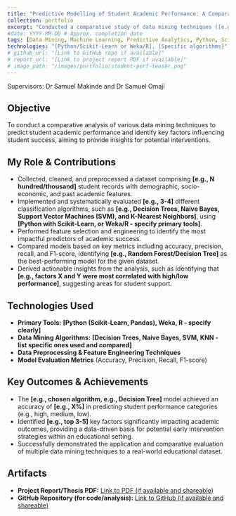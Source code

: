 ```yaml
---
title: "Predictive Modelling of Student Academic Performance: A Comparative Analysis"
collection: portfolio
excerpt: "Conducted a comparative study of data mining techniques ([e.g., Decision Trees, SVM]) to predict student academic performance and identify key influencing factors. BSc project."
#date: YYYY-MM-DD # Approx. completion date
tags: [Data Mining, Machine Learning, Predictive Analytics, Python, Scikit-Learn, Education] # Adjust tech
technologies: "[Python/Scikit-Learn or Weka/R], [Specific algorithms]"
# github_url: "[Link to GitHub repo if available]"
# report_url: "[Link to project report PDF if available]"
# image_path: "/images/portfolio/student-perf-teaser.png"
---
```

Supervisors: Dr Samuel Makinde and Dr Samuel Omaji

## Objective
To conduct a comparative analysis of various data mining techniques to predict student academic performance and identify key factors influencing student success, aiming to provide insights for potential interventions.

## My Role & Contributions
* Collected, cleaned, and preprocessed a dataset comprising **[e.g., N hundred/thousand]** student records with demographic, socio-economic, and past academic features.
* Implemented and systematically evaluated **[e.g., 3-4]** different classification algorithms, such as **[e.g., Decision Trees, Naive Bayes, Support Vector Machines (SVM), and K-Nearest Neighbors]**, using **[Python with Scikit-Learn, or Weka/R - specify primary tools]**.
* Performed feature selection and engineering to identify the most impactful predictors of academic success.
* Compared models based on key metrics including accuracy, precision, recall, and F1-score, identifying **[e.g., Random Forest/Decision Tree]** as the best-performing model for the given dataset.
* Derived actionable insights from the analysis, such as identifying that **[e.g., factors X and Y were most correlated with high/low performance]**, suggesting areas for student support.

## Technologies Used
* **Primary Tools:** **[Python (Scikit-Learn, Pandas), Weka, R - specify clearly]**
* **Data Mining Algorithms:** **[Decision Trees, Naive Bayes, SVM, KNN - list specific ones used and compared]**
* **Data Preprocessing & Feature Engineering Techniques**
* **Model Evaluation Metrics** (Accuracy, Precision, Recall, F1-score)

## Key Outcomes & Achievements
* The **[e.g., chosen algorithm, e.g., Decision Tree]** model achieved an accuracy of **[e.g., X%]** in predicting student performance categories (e.g., high, medium, low).
* Identified **[e.g., top 3-5]** key factors significantly impacting academic outcomes, providing a data-driven basis for potential early intervention strategies within an educational setting.
* Successfully demonstrated the application and comparative evaluation of multiple data mining techniques to a real-world educational dataset.

## Artifacts
* **Project Report/Thesis PDF:** [Link to PDF (if available and shareable)]([YOUR_REPORT_LINK_HERE])
* **GitHub Repository (for code/analysis):** [Link to GitHub (if available and shareable)]([YOUR_GITHUB_REPO_LINK_HERE])
